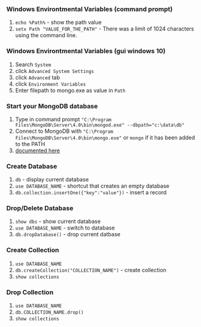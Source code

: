 ### Windows Environtmental Variables (command prompt)
1. `echo %Path%` - show the path value
2. `setx Path "VALUE_FOR_THE_PATH"` - There was a limit of 1024 characters using the command line.

### Windows Environtmental Variables (gui windows 10)
1. Search `System`
2. click `Advanced System Settings`
3. click `Advanced` tab
4. click `Environment Variables`
5. Enter filepath to mongo.exe as value in `Path`

### Start your MongoDB database
1. Type in command prompt `"C:\Program Files\MongoDB\Server\4.0\bin\mongod.exe" --dbpath="c:\data\db"`
2. Connect to MongoDB with `"C:\Program Files\MongoDB\Server\4.0\bin\mongo.exe"` or `mongo` if it has been added to the PATH
3. [documented here](https://docs.mongodb.com/manual/tutorial/install-mongodb-on-windows/)

### Create Database
1. `db` - display current database
2. `use DATABASE_NAME` - shortcut that creates an empty database
3. `db.collection.insertOne({"key":"value"})` - insert a record

### Drop/Delete Database
1. `show dbs` - show current database
2. `use DATABASE_NAME` - switch to database
3. `db.dropDatabase()` - drop current datbase

### Create Collection
1. `use DATABASE_NAME`
2. `db.createCollection("COLLECTION_NAME")` - create collection
3. `show collections`

### Drop Collection
1. `use DATABASE_NAME`
2. `db.COLLECTION_NAME.drop()`
3. `show collections`